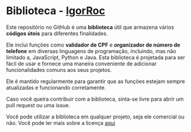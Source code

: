# Biblioteca - [IgorRoc](https://ilrocha.com)

Este repositório no GitHub é uma **biblioteca** útil que armazena vários **códigos úteis** para diferentes finalidades.

Ele inclui funções como **validador de CPF** e **organizador de número de telefone** em diversas linguagens de programação, incluindo, mas não limitado a, JavaScript, Python e Java. Esta biblioteca é projetada para ser fácil de usar e fornece uma maneira conveniente de adicionar funcionalidades comuns aos seus projetos.

Ele é mantido regularmente para garantir que as funções estejam sempre atualizadas e funcionando corretamente.

Caso você queira contribuir com a biblioteca, sinta-se livre para abrir um pull request ou uma issue.

Você pode utilizar a biblioteca em qualquer projeto, seja ele comercial ou não. Você pode ler mais sobre a licença [aqui](LICENSE.md)

